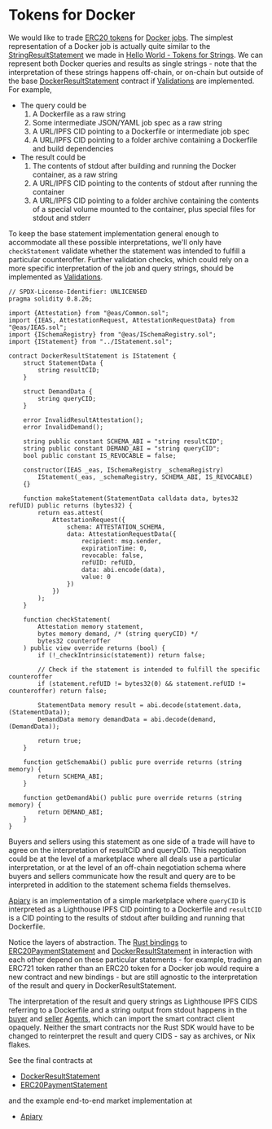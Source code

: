 # Tokens for Docker

We would like to trade [ERC20 tokens](https://github.com/CoopHive/tokens-for-docker-alkahest/blob/b7a79093684fe31863228f16306a285bf9db0e25/src/statements/ERC20PaymentStatement.sol) for [Docker jobs](https://github.com/CoopHive/tokens-for-docker-alkahest/blob/b7a79093684fe31863228f16306a285bf9db0e25/src/statements/DockerResultStatement.sol). The simplest representation of a Docker job is actually quite similar to the [StringResultStatement](https://github.com/CoopHive/alkahest-mocks/blob/4215cf4f81387748b4f112e27a46c70f3bb5725a/src/Statements/StringResultStatement.sol) we made in [Hello World - Tokens for Strings](Hello_World_-_Tokens_for_Strings.md). We can represent both Docker queries and results as single strings - note that the interpretation of these strings happens off-chain, or on-chain but outside of the base [DockerResultStatement]((https://github.com/CoopHive/tokens-for-docker-alkahest/blob/b7a79093684fe31863228f16306a285bf9db0e25/src/statements/DockerResultStatement.sol)) contract if [Validations](../../Components/For_Exchange/Validations.md) are implemented. For example,

- The query could be
	1. A Dockerfile as a raw string
	2. Some intermediate JSON/YAML job spec as a raw string
	3. A URL/IPFS CID pointing to a Dockerfile or intermediate job spec
	4. A URL/IPFS CID pointing to a folder archive containing a Dockerfile and build dependencies
- The result could be
	1. The contents of stdout after building and running the Docker container, as a raw string
	2. A URL/IPFS CID pointing to the contents of stdout after running the container
	3. A URL/IPFS CID pointing to a folder archive containing the contents of a special volume mounted to the container, plus special files for stdout and stderr

To keep the base statement implementation general enough to accommodate all these possible interpretations, we'll only have `checkStatement` validate whether the statement was intended to fulfill a particular counteroffer. Further validation checks, which could rely on a more specific interpretation of the job and query strings, should be implemented as [Validations](../../Components/For_Exchange/Validations.md).

```solidity
// SPDX-License-Identifier: UNLICENSED
pragma solidity 0.8.26;

import {Attestation} from "@eas/Common.sol";
import {IEAS, AttestationRequest, AttestationRequestData} from "@eas/IEAS.sol";
import {ISchemaRegistry} from "@eas/ISchemaRegistry.sol";
import {IStatement} from "../IStatement.sol";

contract DockerResultStatement is IStatement {
    struct StatementData {
        string resultCID;
    }

    struct DemandData {
        string queryCID;
    }

    error InvalidResultAttestation();
    error InvalidDemand();

    string public constant SCHEMA_ABI = "string resultCID";
    string public constant DEMAND_ABI = "string queryCID";
    bool public constant IS_REVOCABLE = false;

    constructor(IEAS _eas, ISchemaRegistry _schemaRegistry)
        IStatement(_eas, _schemaRegistry, SCHEMA_ABI, IS_REVOCABLE)
    {}

    function makeStatement(StatementData calldata data, bytes32 refUID) public returns (bytes32) {
        return eas.attest(
            AttestationRequest({
                schema: ATTESTATION_SCHEMA,
                data: AttestationRequestData({
                    recipient: msg.sender,
                    expirationTime: 0,
                    revocable: false,
                    refUID: refUID,
                    data: abi.encode(data),
                    value: 0
                })
            })
        );
    }

    function checkStatement(
        Attestation memory statement,
        bytes memory demand, /* (string queryCID) */
        bytes32 counteroffer
    ) public view override returns (bool) {
        if (!_checkIntrinsic(statement)) return false;

        // Check if the statement is intended to fulfill the specific counteroffer
        if (statement.refUID != bytes32(0) && statement.refUID != counteroffer) return false;

        StatementData memory result = abi.decode(statement.data, (StatementData));
        DemandData memory demandData = abi.decode(demand, (DemandData));

        return true;
    }

    function getSchemaAbi() public pure override returns (string memory) {
        return SCHEMA_ABI;
    }

    function getDemandAbi() public pure override returns (string memory) {
        return DEMAND_ABI;
    }
}
```

Buyers and sellers using this statement as one side of a trade will have to agree on the interpretation of resultCID and queryCID. This negotiation could be at the level of a marketplace where all deals use a particular interpretation, or at the level of an off-chain negotiation schema where buyers and sellers communicate how the result and query are to be interpreted in addition to the statement schema fields themselves.

[Apiary](https://github.com/CoopHive/Apiary/) is an implementation of a simple marketplace where `queryCID` is interpreted as a Lighthouse IPFS CID pointing to a Dockerfile and `resultCID` is a CID pointing to the results of stdout after building and running that Dockerfile.

Notice the layers of abstraction. The [Rust bindings](https://github.com/CoopHive/Apiary/blob/main/src/lib.rs) to [ERC20PaymentStatement](https://github.com/CoopHive/tokens-for-docker-alkahest/blob/b7a79093684fe31863228f16306a285bf9db0e25/src/statements/ERC20PaymentStatement.sol) and [DockerResultStatement](https://github.com/CoopHive/tokens-for-docker-alkahest/blob/b7a79093684fe31863228f16306a285bf9db0e25/src/statements/DockerResultStatement.sol) in interaction with each other depend on these particular statements - for example, trading an ERC721 token rather than an ERC20 token for a Docker job would require a new contract and new bindings - but are still agnostic to the interpretation of the result and query in DockerResultStatement.

The interpretation of the result and query strings as Lighthouse IPFS CIDS referring to a Dockerfile and a string output from stdout happens in the [buyer](https://github.com/CoopHive/Apiary/blob/bdd0db5b0761f4dc6a87f2e012caf0bad74c57a5/apiary/buyer.py) and [seller](https://github.com/CoopHive/Apiary/blob/bdd0db5b0761f4dc6a87f2e012caf0bad74c57a5/apiary/seller.py) [Agents](../../Components/For_Negotiation/Agents.md), which can import the smart contract client opaquely. Neither the smart contracts nor the Rust SDK would have to be changed to reinterpret the result and query CIDS - say as archives, or Nix flakes.

See the final contracts at
- [DockerResultStatement](https://github.com/CoopHive/tokens-for-docker-alkahest/blob/b7a79093684fe31863228f16306a285bf9db0e25/src/statements/DockerResultStatement.sol)
- [ERC20PaymentStatement](https://github.com/CoopHive/tokens-for-docker-alkahest/blob/b7a79093684fe31863228f16306a285bf9db0e25/src/statements/ERC20PaymentStatement.sol)

and the example end-to-end market implementation at
- [Apiary](https://github.com/CoopHive/Apiary/)